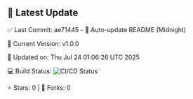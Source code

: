 ## 🚀 Latest Update

✅ Last Commit: ae71445 - 🤖 Auto-update README (Midnight)

🌟 Current Version: v1.0.0

📅 Updated on: Thu Jul 24 01:06:26 UTC 2025

💻 Build Status: ![CI/CD Status](https://github.com/SaiAryan1784/wedding_frontend/actions/workflows/update-readme.yml/badge.svg)

⭐️ Stars: 0 | 🍴 Forks: 0
